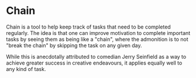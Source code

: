 # Chain #

Chain is a tool to help keep track of tasks that need to be completed
regularly. The idea is that one can improve motivation to complete
important tasks by seeing them as being like a "chain", where the
admonition is to not "break the chain" by skipping the task on any given
day.

While this is anecdotally attributed to comedian Jerry Seinfield as a
way to achieve greater success in creative endeavours, it applies
equally well to any kind of task.
